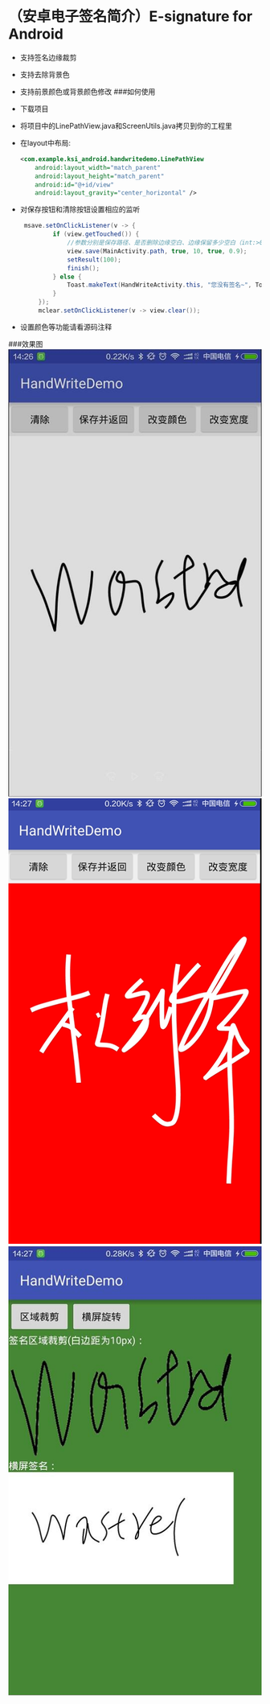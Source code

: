 （安卓电子签名简介）E-signature for Android
============================
* 支持签名边缘裁剪
* 支持去除背景色
* 支持前景颜色或背景颜色修改
###如何使用
* 下载项目
* 将项目中的LinePathView.java和ScreenUtils.java拷贝到你的工程里
* 在layout中布局:

	```xml
    <com.example.ksi_android.handwritedemo.LinePathView
        android:layout_width="match_parent"
        android:layout_height="match_parent"
        android:id="@+id/view"
        android:layout_gravity="center_horizontal" />
	```
*  对保存按钮和清除按钮设置相应的监听

   ```java
    msave.setOnClickListener(v -> {
            if (view.getTouched()) {
            	//参数分别是保存路径、是否删除边缘空白、边缘保留多少空白（int:>0）、是否设置背景为透明、比较颜色容差值（double：0~1）
                view.save(MainActivity.path, true, 10, true, 0.9);
                setResult(100);
                finish();
            } else {
                Toast.makeText(HandWriteActivity.this, "您没有签名~", Toast.LENGTH_SHORT).show();
            }
        });
        mclear.setOnClickListener(v -> view.clear());
   ```
   
*  设置颜色等功能请看源码注释
  
###效果图
![Logo](webimage/img1.jpg)
![Logo](webimage/img2.png)
![Logo](webimage/img3.jpg)
  
